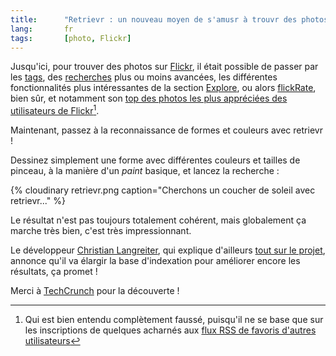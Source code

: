```yaml
--- 
title:      "Retrievr : un nouveau moyen de s'amusr à trouvr des photos sur Flickr" 
lang:       fr 
tags:       [photo, Flickr]
---
```


Jusqu'ici, pour trouver des photos sur [Flickr](http://www.flickr.com/), il était possible de passer par les [tags](http://www.flickr.com/photos/tags/), des [recherches](http://www.flickr.com/photos/search/) plus ou moins avancées, les différentes fonctionnalités plus intéressantes de la section [Explore](http://www.flickr.com/explore/), ou alors [flickRate](http://flickrate.gasteroprod.com/), bien sûr, et notamment son [top des photos les plus appréciées des utilisateurs de Flickr](http://flickrate.gasteroprod.com/most_favored.php)[^1].

Maintenant, passez à la reconnaissance de formes et couleurs avec retrievr !


[^1]: Qui est bien entendu complètement faussé, puisqu'il ne se base que sur les inscriptions de quelques acharnés aux [flux RSS de favoris d'autres utilisateurs](http://www.flickr.com/groups/flickrate/discuss/63649/) 

Dessinez simplement une forme avec différentes couleurs et tailles de pinceau, à la manière d'un *paint* basique, et lancez la recherche :

{% cloudinary retrievr.png caption="Cherchons un coucher de soleil avec retrievr..." %}


Le résultat n'est pas toujours totalement cohérent, mais globalement ça marche très bien, c'est très impressionnant.

Le développeur [Christian Langreiter](http://www.langreiter.com/), qui explique d'ailleurs [tout sur le projet](http://labs.systemone.at/retrievr/about), annonce qu'il va élargir la base d'indexation pour améliorer encore les résultats, ça promet !

Merci à [TechCrunch](http://www.techcrunch.com/2006/01/03/the-retrievr-flickr-tool/) pour la découverte !
